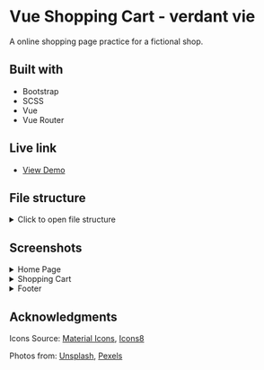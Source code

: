 # Vue Shopping Cart - verdant vie

A online shopping page practice for a fictional shop.

## Built with

- Bootstrap
- SCSS
- Vue
- Vue Router

## Live link

- [View Demo](https://verdant-vie.vercel.app/)

## File structure

<details>
<summary>Click to open file structure</summary>

```
├── node_modules
├── data
│    └── data.json
├── public
├── src
│   ├── assets
│   │     └── images
│   │
│   ├──components
│   │     │
│   │     ├── Navbar.vue
│   │     ├── NavItem.vue
│   │     ├── ProductCard.vue
│   │     ├── ProductModal.vue
│   │     ├── ShoppingBag.vue
│   │     ├── ShoppingCart.vue
│   │     ├── ShoppingCartItem.vue
│   │     ├── CheckoutItem.vue
│   │     ├── Footer.vue
│   │     └── FooterCanvas.vue
│   │
│   ├──composables
│   │     │
│   │     ├── useFooterContent.js
│   │     ├── useImageLoad.js
│   │     ├── useLocalStorage.js
│   │     ├── useProducts.js
│   │     ├── useShoppingCart.js
│   │     └── useWindowWidth.js
│   │
│   ├──pages
│   │     │
│   │     ├── Accessorty.vue
│   │     ├── Body.vue
│   │     ├── Checkout.vue
│   │     ├── Face.vue
│   │     ├── Hair.vue
│   │     ├── HomePage.vue
│   │     ├── HomeStyle.vue
│   │     ├── NotFound.vue
│   │     ├── Test.vue
│   │     └── Thankyou.vue
│   ├── router
│   │     └── index.js
│   │
│   ├──scss
│   │    ├── globals
│   │    ├── utility
│   │    └── custom.scss
│   │
│   ├── App.vue
│   └── main.js
│
├── .gitignore
├── index.html
...
└── README.md

```

</details>

## Screenshots

<details>
<summary> Home Page </summary>

</details>

<details>
<summary> Shopping Cart</summary>
  
</details>

<details>
<summary> Footer</summary>
  
</details>

## Acknowledgments

Icons Source: [Material Icons](https://fonts.google.com/icons), [Icons8](https://icons8.com/icons/set/twitter-x)

Photos from: [Unsplash](www.unsplash.com), [Pexels](www.pexels.com)
